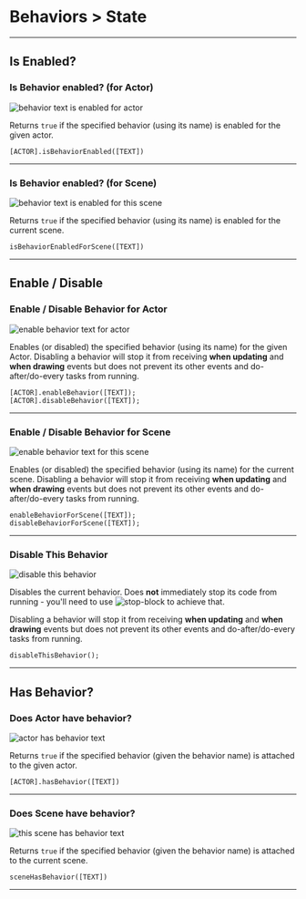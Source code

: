 # Behaviors > State

***

## Is Enabled?

### <a name="is-snippet-enableda"></a> Is Behavior enabled? (for Actor)

![behavior text is enabled for actor](https://static.stencyl.com/pedia2/block-images/behavior/state/is-snippet-enableda.png)

Returns `true` if the specified behavior (using its name) is enabled for the given actor.

```
[ACTOR].isBehaviorEnabled([TEXT])
```

***

### <a name="is-snippet-enabled"></a> Is Behavior enabled? (for Scene)

![behavior text is enabled for this scene](https://static.stencyl.com/pedia2/block-images/behavior/state/is-snippet-enabled.png)

Returns `true` if the specified behavior (using its name) is enabled for the current scene.

```
isBehaviorEnabledForScene([TEXT])
```

***

## Enable / Disable

### <a name="actor-enabledisable-snippet"></a> Enable / Disable Behavior for Actor

![enable behavior text for actor](https://static.stencyl.com/pedia2/block-images/behavior/state/actor-enabledisable-snippet.png)

Enables (or disabled) the specified behavior (using its name) for the given Actor. Disabling a behavior will stop it from receiving **when updating** and **when drawing** events but does not prevent its other events and do-after/do-every tasks from running.

```
[ACTOR].enableBehavior([TEXT]);
[ACTOR].disableBehavior([TEXT]);
```

***

### <a name="scene-enabledisable-snippet"></a> Enable / Disable Behavior for Scene

![enable behavior text for this scene](https://static.stencyl.com/pedia2/block-images/behavior/state/scene-enabledisable-snippet.png)

Enables (or disabled) the specified behavior (using its name) for the current scene. Disabling a behavior will stop it from receiving **when updating** and **when drawing** events but does not prevent its other events and do-after/do-every tasks from running.

```
enableBehaviorForScene([TEXT]);
disableBehaviorForScene([TEXT]);
```

***

### <a name="disable-snippet"></a> Disable This Behavior

![disable this behavior](https://static.stencyl.com/pedia2/block-images/behavior/state/disable-snippet.png)

Disables the current behavior. Does **not** immediately stop its code from running - you'll need to use ![stop-block](https://static.stencyl.com/pedia2/block-images/1%20-%20Flow/1%20-%20Loops/stop.png) to achieve that.

Disabling a behavior will stop it from receiving **when updating** and **when drawing** events but does not prevent its other events and do-after/do-every tasks from running.

```
disableThisBehavior();
```

***

## Has Behavior?

### <a name="has-snippet"></a> Does Actor have behavior?

![actor has behavior text](https://static.stencyl.com/pedia2/block-images/behavior/state/has-snippet.png)

Returns `true` if the specified behavior (given the behavior name) is attached to the given actor.

```
[ACTOR].hasBehavior([TEXT])
```

***

### <a name="scene-has-snippet"></a> Does Scene have behavior?

![this scene has behavior text](https://static.stencyl.com/pedia2/block-images/behavior/state/scene-has-snippet.png)

Returns `true` if the specified behavior (given the behavior name) is attached to the current scene.

```
sceneHasBehavior([TEXT])
```

***
